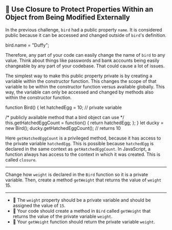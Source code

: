 🚀 Use Closure to Protect Properties Within an Object from Being Modified Externally
------------------------------------------------------------------------------------

In the previous challenge, `bird` had a public property `name`. It is considered public because it can be accessed and changed outside of `bird`'s definition.

bird.name = "Duffy";

Therefore, any part of your code can easily change the name of `bird` to any value. Think about things like passwords and bank accounts being easily changeable by any part of your codebase. That could cause a lot of issues.

The simplest way to make this public property private is by creating a variable within the constructor function. This changes the scope of that variable to be within the constructor function versus available globally. This way, the variable can only be accessed and changed by methods also within the constructor function.

function Bird() {
  let hatchedEgg = 10; // private variable

  /\* publicly available method that a bird object can use \*/
  this.getHatchedEggCount = function() { 
    return hatchedEgg;
  };
}
let ducky = new Bird();
ducky.getHatchedEggCount(); // returns 10

Here `getHatchedEggCount` is a privileged method, because it has access to the private variable `hatchedEgg`. This is possible because `hatchedEgg` is declared in the same context as `getHatchedEggCount`. In JavaScript, a function always has access to the context in which it was created. This is called `closure`.

* * *

Change how `weight` is declared in the `Bird` function so it is a private variable. Then, create a method `getWeight` that returns the value of `weight` 15.

* * *

*   🧪 The `weight` property should be a private variable and should be assigned the value of `15`.
*   🧪 Your code should create a method in `Bird` called `getWeight` that returns the value of the private variable `weight`.
*   🧪 Your `getWeight` function should return the private variable `weight`.